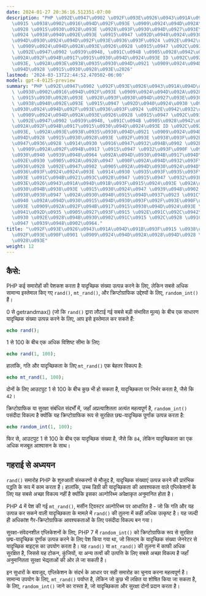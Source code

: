 ```yaml
---
date: 2024-01-27 20:36:16.512351-07:00
description: "PHP \u092E\u0947\u0902 \u092F\u093E\u0926\u0943\u091A\u094D\u091B\u093F\
  \u0915 \u0938\u0902\u0916\u094D\u092F\u093E \u0909\u0924\u094D\u092A\u0928\u094D\
  \u0928 \u0915\u0930\u0928\u093E \u0928\u093F\u0930\u094D\u0927\u093E\u0930\u093F\
  \u0924 \u0938\u0940\u092E\u093E \u0915\u0947 \u092D\u0940\u0924\u0930 \u0905\u092A\
  \u094D\u0930\u0924\u094D\u092F\u093E\u0936\u093F\u0924 \u092E\u0942\u0932\u094D\u092F\
  \ \u0909\u0924\u094D\u092A\u093E\u0926\u0928 \u0915\u0947 \u092C\u093E\u0930\u0947\
  \ \u092E\u0947\u0902 \u0939\u0948, \u091C\u094B \u0905\u0928\u0942\u0920\u0947 \u0909\
  \u092A\u092F\u094B\u0917\u0915\u0930\u094D\u0924\u093E ID \u092C\u0928\u093E\u0928\
  \u093E, \u092A\u093E\u0938\u0935\u0930\u094D\u0921 \u0909\u0924\u094D\u092A\u0928\
  \u094D\u0928 \u0915\u0930\u0928\u093E\u2026"
lastmod: '2024-03-13T22:44:52.470502-06:00'
model: gpt-4-0125-preview
summary: "PHP \u092E\u0947\u0902 \u092F\u093E\u0926\u0943\u091A\u094D\u091B\u093F\u0915\
  \ \u0938\u0902\u0916\u094D\u092F\u093E \u0909\u0924\u094D\u092A\u0928\u094D\u0928\
  \ \u0915\u0930\u0928\u093E \u0928\u093F\u0930\u094D\u0927\u093E\u0930\u093F\u0924\
  \ \u0938\u0940\u092E\u093E \u0915\u0947 \u092D\u0940\u0924\u0930 \u0905\u092A\u094D\
  \u0930\u0924\u094D\u092F\u093E\u0936\u093F\u0924 \u092E\u0942\u0932\u094D\u092F\
  \ \u0909\u0924\u094D\u092A\u093E\u0926\u0928 \u0915\u0947 \u092C\u093E\u0930\u0947\
  \ \u092E\u0947\u0902 \u0939\u0948, \u091C\u094B \u0905\u0928\u0942\u0920\u0947 \u0909\
  \u092A\u092F\u094B\u0917\u0915\u0930\u094D\u0924\u093E ID \u092C\u0928\u093E\u0928\
  \u093E, \u092A\u093E\u0938\u0935\u0930\u094D\u0921 \u0909\u0924\u094D\u092A\u0928\
  \u094D\u0928 \u0915\u0930\u0928\u093E \u092F\u093E \u0938\u093F\u092E\u0941\u0932\
  \u0947\u0936\u0928 \u0914\u0930 \u0916\u0947\u0932\u094B\u0902 \u092E\u0947\u0902\
  \ \u0909\u092A\u092F\u094B\u0917 \u0915\u0947 \u0932\u093F\u090F \u091C\u0930\u0942\
  \u0930\u0940 \u0939\u0948\u0964 \u092A\u094D\u0930\u094B\u0917\u094D\u0930\u093E\
  \u092E\u0930 \u0905\u092A\u0928\u0947 \u090F\u092A\u094D\u0932\u093F\u0915\u0947\
  \u0936\u0928 \u092E\u0947\u0902 \u0905\u092A\u094D\u0930\u0924\u094D\u092F\u093E\
  \u0936\u093F\u0924\u0924\u093E \u0914\u0930 \u0935\u093F\u0935\u093F\u0927\u0924\
  \u093E \u091C\u094B\u0921\u093C\u0928\u0947 \u0915\u0947 \u0932\u093F\u090F \u092F\
  \u093E\u0926\u0943\u091A\u094D\u091B\u093F\u0915\u0924\u093E \u092A\u0930 \u092D\
  \u0930\u094B\u0938\u093E \u0915\u0930\u0924\u0947 \u0939\u0948\u0902, \u091C\u093F\
  \u0938\u0938\u0947 \u092A\u0930\u0940\u0915\u094D\u0937\u0923 \u091C\u0948\u0938\
  \u0940 \u092A\u094D\u0930\u0915\u094D\u0930\u093F\u092F\u093E\u090F\u0902 \u092F\
  \u093E \u0909\u092A\u092F\u094B\u0917\u0915\u0930\u094D\u0924\u093E \u0905\u0928\
  \u0941\u092D\u0935 \u0905\u0927\u093F\u0915 \u092E\u091C\u092C\u0942\u0924 \u0914\
  \u0930 \u092E\u0928\u094B\u0930\u0902\u091C\u0915 \u092C\u0928 \u091C\u093E\u0924\
  \u0947 \u0939\u0948\u0902\u0964."
title: "\u092F\u093E\u0926\u0943\u091A\u094D\u091B\u093F\u0915 \u0938\u0902\u0916\u094D\
  \u092F\u093E\u090F\u0901 \u0909\u0924\u094D\u092A\u0928\u094D\u0928 \u0915\u0930\
  \u0928\u093E"
weight: 12
---
```


## कैसे:
PHP कई समारोहों की पेशकश करता है यादृच्छिक संख्या उत्पन्न करने के लिए, लेकिन सबसे अधिक सामान्य इस्तेमाल किए गए `rand()`, `mt_rand()`, और क्रिप्टोग्राफिक उद्देश्यों के लिए, `random_int()` हैं।

0 से getrandmax() (जो कि `rand()` द्वारा लौटाई गई सबसे बड़ी संभावित मूल्य) के बीच एक साधारण यादृच्छिक संख्या उत्पन्न करने के लिए, आप इसे इस्तेमाल कर सकते हैं:

```PHP
echo rand();
```

1 से 100 के बीच एक अधिक विशिष्ट सीमा के लिए:

```PHP
echo rand(1, 100);
```

हालांकि, गति और यादृच्छिकता के लिए `mt_rand()` एक बेहतर विकल्प है:

```PHP
echo mt_rand(1, 100);
```

दोनों के लिए आउटपुट 1 से 100 के बीच कुछ भी हो सकता है, यादृच्छिकता पर निर्भर करता है, जैसे कि `42`।

क्रिप्टोग्राफिक या सुरक्षा संबंधित संदर्भों में, जहाँ अप्रत्याशितता अत्यंत महत्वपूर्ण है, `random_int()` पसंदीदा विकल्प है क्योंकि यह क्रिप्टोग्राफिक रूप से सुरक्षित छद्म-यादृच्छिक पूर्णांक उत्पन्न करता है:

```PHP
echo random_int(1, 100);
```

फिर से, आउटपुट 1 से 100 के बीच एक यादृच्छिक संख्या है, जैसे कि `84`, लेकिन यादृच्छिकता का एक अधिक मजबूत आश्वासन के साथ।

## गहराई से अध्ययन
`rand()` समारोह PHP के शुरुआती संस्करणों से मौजूद है, यादृच्छिक संख्याएं उत्पन्न करने की प्रारंभिक पद्धति के रूप में काम करता है। हालांकि, उच्च डिग्री की यादृच्छिकता की आवश्यकता वाले एप्लिकेशनों के लिए यह सबसे अच्छा विकल्प नहीं है क्योंकि इसका अल्गोरिथ्म अपेक्षाकृत अनुमानित होता है।

PHP 4 में पेश की गई `mt_rand()`, मर्सीन ट्विस्टर अल्गोरिथ्म पर आधारित है - जो कि गति और यह उत्पन्न कर सकने वाली यादृच्छिकता के मामले में `rand()` की तुलना में कहीं अधिक उत्कृष्ट है। यह जल्दी ही अधिकांश गैर-क्रिप्टोग्राफिक आवश्यकताओं के लिए पसंदीदा विकल्प बन गया।

सुरक्षा-संवेदनशील एप्लिकेशनों के लिए, PHP 7 में `random_int()` को क्रिप्टोग्राफिक रूप से सुरक्षित छद्म-यादृच्छिक पूर्णांक उत्पन्न करने के लिए पेश किया गया था, जो सिस्टम के यादृच्छिक संख्या जेनरेटर से यादृच्छिक बाइट्स का उपयोग करता है। यह `rand()` या `mt_rand()` की तुलना में काफी अधिक सुरक्षित है, जिससे यह टोकन, कुंजियों, या अन्य तत्वों की उत्पत्ति के लिए सबसे अच्छा विकल्प है जहाँ अनुमानितता सुरक्षा भेद्यताओं की ओर ले जा सकती है।

इन सुधारों के बावजूद, एप्लिकेशन के संदर्भ के आधार पर सही समारोह का चुनाव करना महत्वपूर्ण है। सामान्य उपयोग के लिए, `mt_rand()` पर्याप्त है, लेकिन जो कुछ भी लक्षित या शोषित किया जा सकता है, के लिए, `random_int()` जाने का रास्ता है, जो यादृच्छिकता और सुरक्षा दोनों प्रदान करता है।
